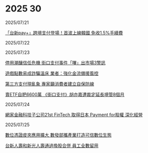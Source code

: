 # 2025 30

2025/07/21

[「台新pay+」跨境支付登場！首波上線韓國 免收1.5%手續費](https://udn.com/news/story/7239/8886913)

2025/07/22

2025/07/23

[停用潮釀信任危機 街口支付事件「嗶」出市場3警訊](https://udn.com/news/story/7239/8891795)

[遊戲點數易成詐騙溫床 業者：強化金流備援風控](https://udn.com/news/story/7239/8891819)

[第三方支付現亂象 專家籲消費者建立自保防線](https://udn.com/news/story/7239/8891799)

[賣ETF自肥6600萬 《街口支付》胡亦嘉遭裁定延長境管8個月](https://www.chinatimes.com/realtimenews/20250723004399-260402?chdtv)

2025/07/24

[網家金融科技子公司21st FinTech 取得日本 Payment for股權 深化經營](https://money.udn.com/money/story/5613/8894249)

2025/07/25

[數位憑證皮夾應用擴大 數發部攜產業打造可信數位生態](https://udn.com/news/story/7239/8896797)

[台新人壽和新光人壽通過換股合併 員工全數留用](https://ec.ltn.com.tw/article/breakingnews/5120677)